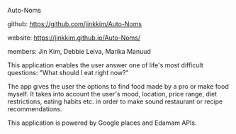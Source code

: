 Auto-Noms

github: https://github.com/jinkkim/Auto-Noms

website: https://jinkkim.github.io/Auto-Noms/

members: Jin Kim, Debbie Leiva, Marika Manuud

This application enables the user answer one of life's most difficult questions: "What should I eat right now?"

The app gives the user the options to find food made by a pro or make food myself. It takes into account the user's mood, location, price range, diet restrictions, eating habits etc. in order to make sound restaurant or recipe recommendations. 

This application is powered by Google places and Edamam APIs. 
